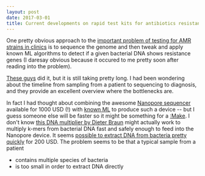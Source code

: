 ```yaml
---
layout: post
date: 2017-03-01
title: Current developments on rapid test kits for antibiotics resistance detection
---
```


One pretty obvious approach to the [important problem of testing for AMR strains in clinics](https://longitudeprize.org/challenge/antibiotics)
is to sequence the genome and then tweak and apply known ML algorithms to detect if a given bacterial DNA shows resistance genes (I daresay
obvious because it occured to me pretty soon after reading into the problem).

[These guys](https://doi.org/10.1038/ncomms10063) did it, but it is still taking pretty long. I had been wondering about the timeline from 
sampling from a patient to sequencing to diagnosis, and they provide an excellent overview where the bottlenecks are.

In fact I had thought about combining the awesome [Nanopore sequencer](https://nanoporetech.com/) available for 1000 USD (!) with 
[known ML](https://simatai.github.io/2017/02/28/literature-review/) to produce such a device -- but I guess someone else will be 
faster so it might be something for a [:Make](http://www.makezine.com). I don't know [this DNA 
multiplier by Dieter Braun](http://prl.aps.org/abstract/PRL/v104/i18/e188102) might 
actually work to multiply k-mers from bacterial DNA fast and safely enough to feed into the Nanopore device. It seems [possible to extract DNA from bacteria pretty quickly](https://www.thermofisher.com/us/en/home/life-science/dna-rna-purification-analysis/dna-extraction/genomic-dna-extraction/bacteria-dna-extraction.html) for 200 USD. The problem seems to be that a typical sample from a patient 

+ contains multiple species of bacteria
+ is too small in order to extract DNA directly


